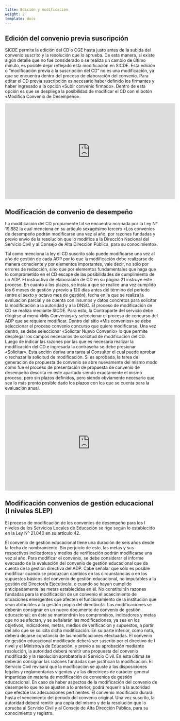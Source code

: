 ```yaml
---
title: Edición y modificación
weight: 2
template: docs
---
```

## Edición del convenio previa suscripción
SICDE permite la edición del CD o CGE hasta justo antes de la subida del convenio suscrito y la resolución que lo aprueba. De esta manera, si existe algún detalle que no fue considerado o se realiza un cambio de último minuto, es posible dejar reflejado esta modificación en SICDE.
Esta edición o “modificación previa a la suscripción del CD” no es una modificación, ya que se encuentra dentro del proceso de elaboración del convenio.
Para editar el CD previa suscripción es necesario haber definido los firmantes y haber ingresado a la opción «Subir convenio firmado». Dentro de esta opción es que se despliega la posibilidad de modificar el CD con el botón «Modifica Convenio de Desempeño».

<iframe width="560" height="315" src="https://www.youtube-nocookie.com/embed/nMAr3nK1w_Q" frameborder="0" allow="accelerometer; autoplay; clipboard-write; encrypted-media; gyroscope; picture-in-picture" allowfullscreen></iframe>

## Modificación de convenio de desempeño
La modificación del CD propiamente tal se encuentra normada por la Ley N° 19.882 la cual menciona en su artículo sexagésimo tercero «Los convenios de desempeño podrán modificarse una vez al año, por razones fundadas y previo envío de la resolución que lo modifica a la Dirección Nacional del Servicio Civil y al Consejo de Alta Dirección Pública, para su conocimiento».

Tal como menciona la ley el CD suscrito sólo puede modificarse una vez al año de gestión de cada ADP por lo que la modificación debe realizarse de manera consciente y por elementos importantes, vale decir, no sólo por errores de redacción, sino que por elementos fundamentales que haga que lo comprometido en el CD escape de las posibilidades de cumplimiento de un ADP. El instructivo de elaboración de CD en su página 21 instruye este proceso. En cuanto a los plazos, se insta a que se realice una vez cumplido los 6 meses de gestión y previo a 120 días antes del término del periodo (entre el sexto y octavo mes de gestión), fecha en la que se realiza la evaluación parcial y se cuenta con insumos y datos concretos para solicitar la modificación a la autoridad y a la DNSC.
El proceso de modificación de CD se realiza mediante SICDE. Para esto, la Contraparte del servicio debe dirigirse al menú «Mis Convenios» y seleccionar el proceso de concurso del ADP que se requiere modificar.
Dentro del sitio «Mis convenios» se debe seleccionar el proceso convenio concurso que quiere modificarse. Una vez dentro, se debe seleccionar «Solicitar Nuevo Convenio» lo que permite desplegar los campos necesarios de solicitud de modificación del CD.
Luego de indicar las razones por las que es necesaria realizar la modificación del CD e ingresada la contraseña se debe presionar «Solicitar». Esta acción deriva una tarea al Consultor el cual puede aprobar o rechazar la solicitud de modificación. Si es aprobada, la tarea de generación de propuesta de convenio se abre nuevamente del mismo modo como fue el proceso de presentación de propuesta de convenio de desempeño descrita en este apartado siendo exactamente el mismo proceso, pero sin plazos definidos, pero siendo obviamente necesario que sea lo más pronto posible dado los plazos con los que se cuenta para la evaluación anual.

<iframe width="560" height="315" src="https://www.youtube-nocookie.com/embed/nMAr3nK1w_Q" frameborder="0" allow="accelerometer; autoplay; clipboard-write; encrypted-media; gyroscope; picture-in-picture" allowfullscreen></iframe>

## Modificación convenios de gestión educacional (I niveles SLEP)

El proceso de modificación de los convenios de desempeño para los I niveles de los Servicios Locales de Educación se rige según lo establecido en la Ley Nº 21.040 en su artículo 42.

El convenio de gestión educacional tiene una duración de seis años desde la fecha de nombramiento. Sin perjuicio de esto, las metas y sus respectivos indicadores y medios de verificación podrán modificarse una vez al año.
Para modificar el convenio, se debe considerar el informe evacuado de la evaluación del convenio de gestión educacional que da cuenta de la gestión directiva del ADP. Cabe señalar que sólo es posible modificar cuando se produzcan cambios en las circunstancias o en los supuestos básicos del convenio de gestión educacional, no imputables a la gestión del Director/a Ejecutivo/a, o cuando se hayan cumplido anticipadamente las metas establecidas en él.
No constituirán razones fundadas para la modificación de un convenio el acaecimiento de situaciones emergentes que afecten el funcionamiento de la institución que sean atribuibles a la gestión propia del directivo/a.
Las modificaciones se deberán consignar en un nuevo documento de convenio de gestión educacional; en éste se mantendrán los compromisos, indicadores y metas que no se afectan, y se señalarán las modificaciones, ya sea en los objetivos, indicadores, metas, medios de verificación y supuestos, a partir del año que se solicita dicha modificación. En su parte inferior, como nota, deberá dejarse constancia de las modificaciones efectuadas.
El convenio de gestión educacional modificado deberá ser suscrito por el directivo de I nivel y el Ministro/a de Educación, y previo a su aprobación mediante resolución, la autoridad deberá remitir una propuesta del convenio modificado y la resolución aprobatoria al Servicio Civil. En ésta última se deberán consignar las razones fundadas que justifican la modificación.
El Servicio Civil revisará que la modificación se ajuste a las disposiciones legales y reglamentarias vigentes y a las directrices de carácter general impartidas en materia de modificación de convenios de gestión educacional. En caso de haber aspectos de la modificación del convenio de desempeño que no se ajusten a lo anterior, podrá requerir a la autoridad que efectúe las adecuaciones pertinentes.
El convenio modificado durará hasta el vencimiento del periodo del convenio original. Una vez suscrito, la autoridad deberá remitir una copia del mismo y de la resolución que lo aprueba al Servicio Civil y al Consejo de Alta Dirección Pública, para su conocimiento y registro.
